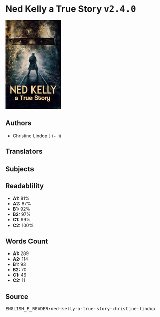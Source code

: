 # Ned Kelly a True Story <kbd>v2.4.0</kbd>

![](./cover.medium.jpg "")

## Authors


 - Christine Lindop <small>(-1 - -1)</small>

## Translators



## Subjects



## Readablility


 - **A1:** 81%
 - **A2:** 87%
 - **B1:** 92%
 - **B2:** 97%
 - **C1:** 99%
 - **C2:** 100%

## Words Count


 - **A1:** 289
 - **A2:** 114
 - **B1:** 93
 - **B2:** 70
 - **C1:** 46
 - **C2:** 11

## Source


<kbd>ENGLISH_E_READER:ned-kelly-a-true-story-christine-lindop</kbd>
